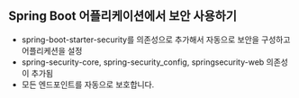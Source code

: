 ## Spring Boot 어플리케이션에서 보안 사용하기
* spring-boot-starter-security를 의존성으로 추가해서 자동으로 보안을 구성하고 어플리케션을 설정 
* spring-security-core, spring-security_config, springsecurity-web 의존성이 추가됨 
* 모든 엔드포인트를 자동으로 보호합니다. 